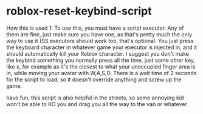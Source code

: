 # roblox-reset-keybind-script
How this is used
1: To use this, you must have a script executor. Any of them are fine, just make sure you have one, as that's pretty much the only way to use it (SS executors should work too, that's optional.
You just press the keyboard character in whatever game your executor is injected in, and it should automatically kill your Roblox character.
I suggest you don't make the keybind something you normally press all the time, just some other key, like x, for example as it's the closest to what your unoccupied finger area is in, while moving your avatar with W,A,S,D.
There is a wait time of 2 seconds for the script to load, so it doesn't override anything and screw up the game.

have fun, this script is also helpful in the streets, so some annoying kid won't be able to KO you and drag you all the way to the van or whatever
